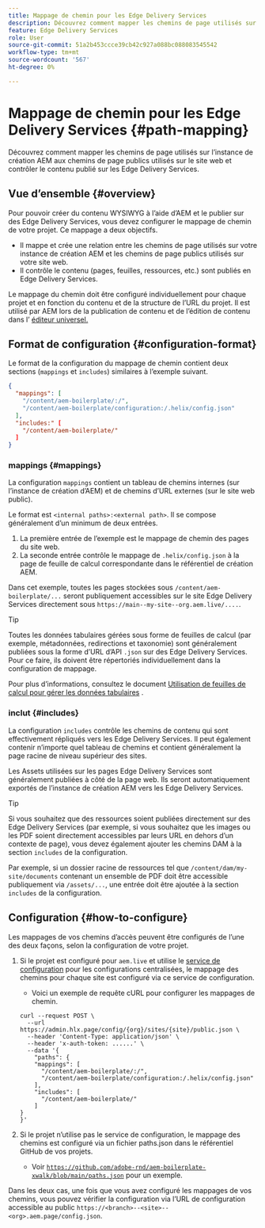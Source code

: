 ```yaml
---
title: Mappage de chemin pour les Edge Delivery Services
description: Découvrez comment mapper les chemins de page utilisés sur l’instance de création AEM aux chemins de page publics utilisés sur le site web et contrôler le contenu publié sur les Edge Delivery Services.
feature: Edge Delivery Services
role: User
source-git-commit: 51a2b453ccce39cb42c927a088bc088083545542
workflow-type: tm+mt
source-wordcount: '567'
ht-degree: 0%

---
```



# Mappage de chemin pour les Edge Delivery Services {#path-mapping}

Découvrez comment mapper les chemins de page utilisés sur l’instance de création AEM aux chemins de page publics utilisés sur le site web et contrôler le contenu publié sur les Edge Delivery Services.

## Vue d’ensemble {#overview}

Pour pouvoir créer du contenu WYSIWYG à l’aide d’AEM et le publier sur des Edge Delivery Services, vous devez configurer le mappage de chemin de votre projet. Ce mappage a deux objectifs.

* Il mappe et crée une relation entre les chemins de page utilisés sur votre instance de création AEM et les chemins de page publics utilisés sur votre site web.
* Il contrôle le contenu (pages, feuilles, ressources, etc.) sont publiés en Edge Delivery Services.

Le mappage du chemin doit être configuré individuellement pour chaque projet et en fonction du contenu et de la structure de l’URL du projet. Il est utilisé par AEM lors de la publication de contenu et de l’édition de contenu dans l’ [éditeur universel.](/help/sites-cloud/authoring/universal-editor/navigation.md)

## Format de configuration {#configuration-format}

Le format de la configuration du mappage de chemin contient deux sections (`mappings` et `includes`) similaires à l’exemple suivant.

```json
{
  "mappings": [
    "/content/aem-boilerplate/:/",
    "/content/aem-boilerplate/configuration:/.helix/config.json"
  ],
  "includes:" [
    "/content/aem-boilerplate/"
  ]
}
```

### mappings {#mappings}

La configuration `mappings` contient un tableau de chemins internes (sur l’instance de création d’AEM) et de chemins d’URL externes (sur le site web public).

Le format est `<internal paths>:<external path>`. Il se compose généralement d’un minimum de deux entrées.

1. La première entrée de l’exemple est le mappage de chemin des pages du site web.
1. La seconde entrée contrôle le mappage de `.helix/config.json` à la page de feuille de calcul correspondante dans le référentiel de création AEM.

Dans cet exemple, toutes les pages stockées sous `/content/aem-boilerplate/...` seront publiquement accessibles sur le site Edge Delivery Services directement sous `https://main--my-site--org.aem.live/....`.

>[!TIP]
>
>Toutes les données tabulaires gérées sous forme de feuilles de calcul (par exemple, métadonnées, redirections et taxonomie) sont généralement publiées sous la forme d’URL d’API `.json` sur des Edge Delivery Services. Pour ce faire, ils doivent être répertoriés individuellement dans la configuration de mappage.
>
>Pour plus d’informations, consultez le document [Utilisation de feuilles de calcul pour gérer les données tabulaires](/help/edge/wysiwyg-authoring/tabular-data.md) .

### inclut {#includes}

La configuration `includes` contrôle les chemins de contenu qui sont effectivement répliqués vers les Edge Delivery Services. Il peut également contenir n’importe quel tableau de chemins et contient généralement la page racine de niveau supérieur des sites.

Les Assets utilisées sur les pages Edge Delivery Services sont généralement publiées à côté de la page web. Ils seront automatiquement exportés de l’instance de création AEM vers les Edge Delivery Services.

>[!TIP]
>
>Si vous souhaitez que des ressources soient publiées directement sur des Edge Delivery Services (par exemple, si vous souhaitez que les images ou les PDF soient directement accessibles par leurs URL en dehors d’un contexte de page), vous devez également ajouter les chemins DAM à la section `includes` de la configuration.
>
>Par exemple, si un dossier racine de ressources tel que `/content/dam/my-site/documents` contenant un ensemble de PDF doit être accessible publiquement via `/assets/...`, une entrée doit être ajoutée à la section `includes` de la configuration.

## Configuration {#how-to-configure}

Les mappages de vos chemins d’accès peuvent être configurés de l’une des deux façons, selon la configuration de votre projet.

1. Si le projet est configuré pour `aem.live` et utilise le [service de configuration](https://www.aem.live/docs/config-service-setup) pour les configurations centralisées, le mappage des chemins pour chaque site est configuré via ce service de configuration.

   * Voici un exemple de requête cURL pour configurer les mappages de chemin.

   ```text
   curl --request POST \
     --url https://admin.hlx.page/config/{org}/sites/{site}/public.json \
     --header 'Content-Type: application/json' \
     --header 'x-auth-token: ......' \
     --data '{
       "paths": {
       "mappings": [
         "/content/aem-boilerplate/:/",
         "/content/aem-boilerplate/configuration:/.helix/config.json"
       ],
       "includes": [
         "/content/aem-boilerplate/"
       ]
   }
   }'
   ```

1. Si le projet n’utilise pas le service de configuration, le mappage des chemins est configuré via un fichier paths.json dans le référentiel GitHub de vos projets.

   * Voir [`https://github.com/adobe-rnd/aem-boilerplate-xwalk/blob/main/paths.json`](/https://github.com/adobe-rnd/aem-boilerplate-xwalk/blob/main/paths.json) pour un exemple.

Dans les deux cas, une fois que vous avez configuré les mappages de vos chemins, vous pouvez vérifier la configuration via l’URL de configuration accessible au public `https://<branch>--<site>--<org>.aem.page/config.json`.
